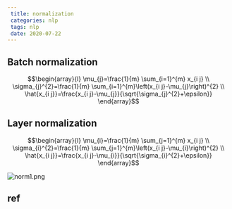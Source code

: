 ```yaml
---
 title: normalization
 categories: nlp
 tags: nlp
 date: 2020-07-22
---
```


## Batch normalization

$$\begin{array}{l}
\mu_{j}=\frac{1}{m} \sum_{i=1}^{m} x_{i j} \\
\sigma_{j}^{2}=\frac{1}{m} \sum_{i=1}^{m}\left(x_{i j}-\mu_{j}\right)^{2} \\
\hat{x_{i j}}=\frac{x_{i j}-\mu_{j}}{\sqrt{\sigma_{j}^{2}+\epsilon}}
\end{array}$$

## Layer normalization

$$\begin{array}{l}
\mu_{i}=\frac{1}{m} \sum_{j=1}^{m} x_{i j} \\
\sigma_{i}^{2}=\frac{1}{m} \sum_{j=1}^{m}\left(x_{i j}-\mu_{i}\right)^{2} \\
\hat{x_{i j}}=\frac{x_{i j}-\mu_{i}}{\sqrt{\sigma_{i}^{2}+\epsilon}}
\end{array}$$

![norm1.png](https://cdn.jsdelivr.net/gh/YeeKal/img_land/blog/notes_img_backup/nlp/imgs/norm1.png)

## ref
